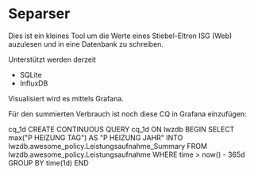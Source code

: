 # Separser
Dies ist ein kleines Tool um die Werte eines Stiebel-Eltron ISG (Web) auzulesen und in eine Datenbank zu schreiben.

Unterstützt werden derzeit
- SQLite
- InfluxDB

Visualisiert wird es mittels Grafana.


Für den summierten Verbrauch ist noch diese CQ in Grafana einzufügen:

cq_1d   	CREATE CONTINUOUS QUERY cq_1d ON lwzdb BEGIN SELECT max("P HEIZUNG TAG") AS "P HEIZUNG JAHR" INTO lwzdb.awesome_policy.Leistungsaufnahme_Summary FROM lwzdb.awesome_policy.Leistungsaufnahme WHERE time > now() - 365d GROUP BY time(1d) END  
